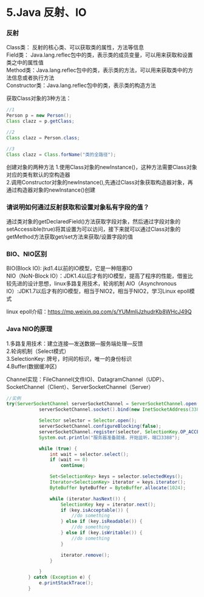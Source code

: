 # 5.Java 反射、IO

### 反射
Class类： 反射的核心类、可以获取类的属性，方法等信息  
Field类： Java.lang.reflec包中的类，表示类的成员变量，可以用来获取和设置类之中的属性值  
Method类：Java.lang.reflec包中的类，表示类的方法，可以用来获取类中的方法信息或者执行方法  
Constructor类：Java.lang.reflec包中的类，表示类的构造方法  

获取Class对象的3种方法：  

```java
//1
Person p = new Person();
Class clazz = p.getClass;

//2
Class clazz = Person.class;

//3
Class clazz = Class.forName("类的全路径");
```
创建对象的两种方法
1.使用Class对象的newInstance()，这种方法需要Class对象对应的类有默认的空构造器  
2.调用Constructor对象的newInstance(),先通过Class对象获取构造器对象，再通过构造器对象的newInstance()创建



### 请说明如何通过反射获取和设置对象私有字段的值？

通过类对象的getDeclaredField()方法获取字段对象，然后通过字段对象的setAccessible(true)将其设置为可以访问，接下来就可以通过Class对象的getMethod方法获取get/set方法来获取/设置字段的值



### BIO、NIO区别
BIO(Block IO): jkd1.4以前的IO模型，它是一种阻塞IO  
NIO（NoN-Block IO）：JDK1.4以后才有的IO模型，提高了程序的性能，借鉴比较先进的设计思想，linux多路复用技术，轮询机制 
AIO（Asynchronous IO）:JDK1.7以后才有的IO模型，相当于NIO2，相当于NIO2，学习Linux epoll模式  

linux epoll介绍：https://mp.weixin.qq.com/s/YUMmIjJzhudrKb8WHcJ49Q

### Java NIO的原理
1.多路复用技术：建立连接—发送数据—服务端处理—反馈  
2.轮询机制（Select模式）  
3.SelectionKey: 牌号，时间的标识，唯一的身份标识  
4.Buffer(数据缓冲区)  

Channel实现：FileChannel(文件IO)、DatagramChannel（UDP）、SocketChannel（Client）、ServerSocketChannel（Server）

```java
//实例
try(ServerSocketChannel serverSocketChannel = ServerSocketChannel.open()) {
            serverSocketChannel.socket().bind(new InetSocketAddress(3388));

            Selector selector = Selector.open();
            serverSocketChannel.configureBlocking(false);
            serverSocketChannel.register(selector, SelectionKey.OP_ACCEPT);
            System.out.println("服务器准备就绪，开始监听，端口3388");

            while (true) {
                int wait = selector.select();
                if (wait == 0)
                    continue;

                Set<SelectionKey> keys = selector.selectedKeys();
                Iterator<SelectionKey> iterator = keys.iterator();
                ByteBuffer byteBuffer = ByteBuffer.allocate(1024);

                while (iterator.hasNext()) {
                    SelectionKey key = iterator.next();
                    if (key.isAcceptable()) {
                        //do something
                    } else if (key.isReadable()) {
                        //do something
                    } else if (key.isWritable()) {
                        //do something
                    }

                    iterator.remove();
                }

            }
        } catch (Exception e) {
            e.printStackTrace();
        }
```